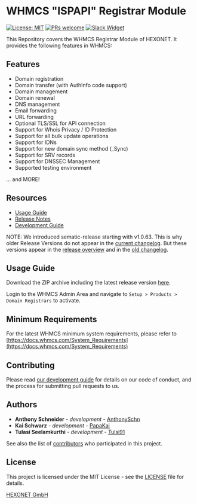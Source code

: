 # WHMCS "ISPAPI" Registrar Module #

[![License: MIT](https://img.shields.io/badge/License-MIT-blue.svg)](https://opensource.org/licenses/MIT)
[![PRs welcome](https://img.shields.io/badge/PRs-welcome-brightgreen.svg)](https://github.com/hexonet/php-sdk/blob/master/CONTRIBUTING.md)
[![Slack Widget](https://camo.githubusercontent.com/984828c0b020357921853f59eaaa65aaee755542/68747470733a2f2f73332e65752d63656e7472616c2d312e616d617a6f6e6177732e636f6d2f6e6774756e612f6a6f696e2d75732d6f6e2d736c61636b2e706e67)](https://hexonet-sdk.slack.com/messages/CD9AVRQ6N)

This Repository covers the WHMCS Registrar Module of HEXONET. It provides the following features in WHMCS:

## Features ##

* Domain registration
* Domain transfer (with AuthInfo code support)
* Domain management
* Domain renewal
* DNS management
* Email forwarding
* URL forwarding
* Optional TLS/SSL for API connection
* Support for Whois Privacy / ID Protection
* Support for all bulk update operations
* Support for IDNs
* Support for new domain sync method (_Sync)
* Support for SRV records
* Support for DNSSEC Management
* Supported testing environment

... and MORE!

## Resources ##

* [Usage Guide](https://github.com/hexonet/ispapi_whmcs/blob/master/README.md#usage-guide)
* [Release Notes](https://github.com/hexonet/ispapi_whmcs/releases)
* [Development Guide](https://github.com/hexonet/ispapi_whmcs/wiki/Development-Guide)

NOTE: We introduced sematic-release starting with v1.0.63. This is why older Release Versions do not appear in the [current changelog](HISTORY.md). But these versions appear in the [release overview](https://github.com/hexonet/ispapi_whmcs/releases) and in the [old changelog](HISTORY.old).

## Usage Guide ##

Download the ZIP archive including the latest release version [here](https://www.hexonet.net/files/whmcs/ispapi/ispapi_whmcs-latest.zip).

Login to the WHMCS Admin Area and navigate to `Setup > Products > Domain Registrars` to activate.

## Minimum Requirements ##

For the latest WHMCS minimum system requirements, please refer to
[https://docs.whmcs.com/System_Requirements](https://docs.whmcs.com/System_Requirements)

## Contributing ##

Please read [our development guide](https://github.com/hexonet/ispapi_whmcs/wiki/Development-Guide) for details on our code of conduct, and the process for submitting pull requests to us.

## Authors ##

* **Anthony Schneider** - *development* - [AnthonySchn](https://github.com/anthonyschn)
* **Kai Schwarz** - *development* - [PapaKai](https://github.com/papakai)
* **Tulasi Seelamkurthi** - *development* - [Tulsi91](https://github.com/tulsi91)

See also the list of [contributors](https://github.com/hexonet/ispapi_whmcs/graphs/contributors) who participated in this project.

## License ##

This project is licensed under the MIT License - see the [LICENSE](LICENSE) file for details.

[HEXONET GmbH](https://hexonet.net)
